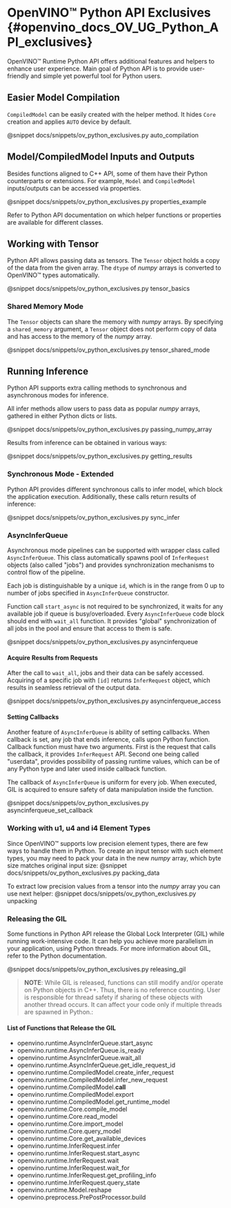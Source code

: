 # OpenVINO™ Python API Exclusives {#openvino_docs_OV_UG_Python_API_exclusives}

OpenVINO™ Runtime Python API offers additional features and helpers to enhance user experience. Main goal of Python API is to provide user-friendly and simple yet powerful tool for Python users.

## Easier Model Compilation 

`CompiledModel` can be easily created with the helper method. It hides `Core` creation and applies `AUTO` device by default.

@snippet docs/snippets/ov_python_exclusives.py auto_compilation

## Model/CompiledModel Inputs and Outputs

Besides functions aligned to C++ API, some of them have their Python counterparts or extensions. For example, `Model` and `CompiledModel` inputs/outputs can be accessed via properties.

@snippet docs/snippets/ov_python_exclusives.py properties_example

Refer to Python API documentation on which helper functions or properties are available for different classes.

## Working with Tensor

Python API allows passing data as tensors. The `Tensor` object holds a copy of the data from the given array. The `dtype` of *numpy* arrays is converted to OpenVINO™ types automatically.

@snippet docs/snippets/ov_python_exclusives.py tensor_basics

### Shared Memory Mode

The `Tensor` objects can share the memory with *numpy* arrays. By specifying a `shared_memory` argument, a `Tensor` object does not perform copy of data and has access to the memory of the *numpy* array.

@snippet docs/snippets/ov_python_exclusives.py tensor_shared_mode

## Running Inference

Python API supports extra calling methods to synchronous and asynchronous modes for inference.

All infer methods allow users to pass data as popular *numpy* arrays, gathered in either Python dicts or lists.

@snippet docs/snippets/ov_python_exclusives.py passing_numpy_array

Results from inference can be obtained in various ways:

@snippet docs/snippets/ov_python_exclusives.py getting_results

### Synchronous Mode - Extended

Python API provides different synchronous calls to infer model, which block the application execution. Additionally, these calls return results of inference:

@snippet docs/snippets/ov_python_exclusives.py sync_infer

### AsyncInferQueue

Asynchronous mode pipelines can be supported with wrapper class called `AsyncInferQueue`. This class automatically spawns pool of `InferRequest` objects (also called "jobs") and provides synchronization mechanisms to control flow of the pipeline.

Each job is distinguishable by a unique `id`, which is in the range from 0 up to number of jobs specified in `AsyncInferQueue` constructor.

Function call `start_async` is not required to be synchronized, it waits for any available job if queue is busy/overloaded. Every `AsyncInferQueue` code block should end with `wait_all` function. It provides "global" synchronization of all jobs in the pool and ensure that access to them is safe.

@snippet docs/snippets/ov_python_exclusives.py asyncinferqueue

#### Acquire Results from Requests

After the call to `wait_all`, jobs and their data can be safely accessed. Acquiring of a specific job with `[id]` returns `InferRequest` object, which results in seamless retrieval of the output data.

@snippet docs/snippets/ov_python_exclusives.py asyncinferqueue_access

#### Setting Callbacks

Another feature of `AsyncInferQueue` is ability of setting callbacks. When callback is set, any job that ends inference, calls upon Python function. Callback function must have two arguments. First is the request that calls the callback, it provides `InferRequest` API. Second one being called "userdata", provides possibility of passing runtime values, which can be of any Python type and later used inside callback function.

The callback of `AsyncInferQueue` is uniform for every job. When executed, GIL is acquired to ensure safety of data manipulation inside the function.

@snippet docs/snippets/ov_python_exclusives.py asyncinferqueue_set_callback

### Working with u1, u4 and i4 Element Types

Since OpenVINO™ supports low precision element types, there are few ways to handle them in Python.
To create an input tensor with such element types, you may need to pack your data in the new *numpy* array, which byte size matches original input size:
@snippet docs/snippets/ov_python_exclusives.py packing_data

To extract low precision values from a tensor into the *numpy* array you can use next helper:
@snippet docs/snippets/ov_python_exclusives.py unpacking

### Releasing the GIL

Some functions in Python API release the Global Lock Interpreter (GIL) while running work-intensive code. It can help you achieve more parallelism in your application, using Python threads. For more information about GIL, refer to the Python documentation.

@snippet docs/snippets/ov_python_exclusives.py releasing_gil

> **NOTE**: While GIL is released, functions can still modify and/or operate on Python objects in C++. Thus, there is no reference counting. User is responsible for thread safety if sharing of these objects with another thread occurs. It can affect your code only if multiple threads are spawned in Python.:

#### List of Functions that Release the GIL
- openvino.runtime.AsyncInferQueue.start_async
- openvino.runtime.AsyncInferQueue.is_ready
- openvino.runtime.AsyncInferQueue.wait_all
- openvino.runtime.AsyncInferQueue.get_idle_request_id
- openvino.runtime.CompiledModel.create_infer_request
- openvino.runtime.CompiledModel.infer_new_request
- openvino.runtime.CompiledModel.__call__
- openvino.runtime.CompiledModel.export
- openvino.runtime.CompiledModel.get_runtime_model
- openvino.runtime.Core.compile_model
- openvino.runtime.Core.read_model
- openvino.runtime.Core.import_model
- openvino.runtime.Core.query_model
- openvino.runtime.Core.get_available_devices
- openvino.runtime.InferRequest.infer
- openvino.runtime.InferRequest.start_async
- openvino.runtime.InferRequest.wait
- openvino.runtime.InferRequest.wait_for
- openvino.runtime.InferRequest.get_profiling_info
- openvino.runtime.InferRequest.query_state
- openvino.runtime.Model.reshape
- openvino.preprocess.PrePostProcessor.build
